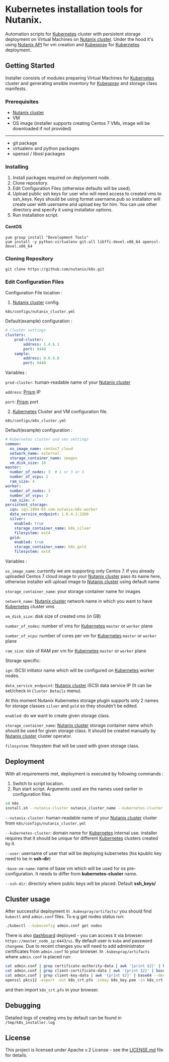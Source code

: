 # Kubernetes installation tools for Nutanix.
Automation scripts for [Kubernetes](https://github.com/kubernetes/kubernetes) cluster with persistent storage deployment on Virtual Machines on [Nutanix cluster](https://www.nutanix.com).
Under the hood it's using [Nutanix API](http://developer.nutanix.com/reference/v2/) for vm creation 
and [Kubespray](https://github.com/kubernetes-incubator/kubespray) for [Kubernetes](https://github.com/kubernetes/kubernetes) deployment.

## Getting Started
Installer consists of modules preparing Virtual Machines for [Kubernetes](https://github.com/kubernetes/kubernetes) cluster 
and generating ansible inventory for [Kubespray](https://github.com/kubernetes-incubator/kubespray) and storage class manifests.

### Prerequisites
* [Nutanix cluster](https://www.nutanix.com)
* VM
* OS image (installer supports creating Centos 7 VMs, image will be downloaded if not provided)
---
* git package
* virtualenv and python packages
* openssl / libssl packages

### Installing
1. Install packages required on deplyoment node.
2. Clone repository.
3. Edit Configuration Files (otherwise defaults will be used).
4. Upload public ssh keys for user who will need access to created vms to ssh_keys.
   Keys should be using format username.pub so installator will create user with username and upload key for him.
   You can use other directory and specify it using installator options.
5. Run installation script.

#### CentOS
```
yum group install "Development Tools"
yum install -y python-virtualenv git-all libffi-devel.x86_64 openssl-devel.x86_64
```

### Cloning Repository

`git clone https://github.com/nutanix/k8s.git`

### Edit Configuration Files
Configuration File location : 
1. [Nutanix cluster](https://www.nutanix.com) config.

`k8s/configs/nutanix_cluster.yml`

Default(example) configuration :

```yml
# Cluster settings
clusters:
    prod-cluster:
        address: 1.4.6.1
        port: 9440
    sample:
        address: 0.0.0.0
        port: 9440
```
Variables :

`prod-cluster`: human-readable name of your [Nutanix cluster](https://www.nutanix.com)

`address`: [Prism](https://www.nutanix.com/products/prism/) IP

`port`: [Prism](https://www.nutanix.com/products/prism/) port

2. [Kubernetes](https://github.com/kubernetes/kubernetes) Cluster and VM configuration file.

`k8s/configs/k8s_cluster.yml`

Default(example) configuration :

```yml
# Kubernetes cluster and vms settings
common:
  os_image_name: centos7_cloud
  network_name: external
  storage_container_name: images
  vm_disk_size: 10 
master:
  number_of_nodes: 3  # 1 or 3 or 5
  number_of_vcpu: 2
  ram_size: 4
worker:
  number_of_nodes: 3
  number_of_vcpu: 2
  ram_size: 4
persistent_storage:
  iqn: iqn.1994-05.com.nutanix:k8s-worker
  data_service_endpoint: 1.6.4.1:3260
  silver:
    enabled: true
    storage_container_name: k8s_silver
    filesystem: ext4
  gold:
    enabled: true
    storage_container_name: k8s_gold
    filesystem: ext4
```
Variables :

`os_image_name`: currently we are supporting only Centos 7.
 If you already uploaded Centos 7 cloud image to your [Nutanix cluster](https://www.nutanix.com) pass its name here, 
 otherwise installer will upload image to [Nutanix cluster](https://www.nutanix.com) using default name

`storage_container_name`: your storage container name for images

`network_name`: [Nutanix cluster](https://www.nutanix.com) network name in which you want to have [Kubernetes](https://github.com/kubernetes/kubernetes) cluster vms

`vm_disk_size`: disk size of created vms (in GB)

`number_of_nodes`: number of vms for [Kubernetes](https://github.com/kubernetes/kubernetes) `master` or `worker` plane

`number_of_vcpu`: number of cores per vm for [Kubernetes](https://github.com/kubernetes/kubernetes) `master` or `worker` plane

`ram_size`: size of RAM per vm for [Kubernetes](https://github.com/kubernetes/kubernetes) `master` or `worker` plane

Storage specific:

`ign`: iSCSI initiator name which will be configured on [Kubernetes](https://github.com/kubernetes/kubernetes) worker nodes.

`data_service_endpoint`: [Nutanix cluster](https://www.nutanix.com) iSCSI data service IP (It can be set/check in `Cluster Details` menu).

At this moment Nutanix Kubernetes storage plugin supports only 2 names for storage classes `silver` and `gold` so they shouldn't be edited.

`enabled`: do we want to create given storage class.

`storage_container_name`: [Nutanix cluster](https://www.nutanix.com) storage container name which should be used for given storage class. It should be created manually by [Nutanix cluster](https://www.nutanix.com) cluster operator.

`filesystem`: filesystem that will be used with given storage class.


## Deployment
With all requirements met, deployment is executed by following commands :
1. Switch to script location.
2. Run start script.
Arguments used are the names used earlier in configuration files.
```bash
cd k8s 
install.sh --nutanix-cluster nutanix_cluster_name --kubernetes-cluster kubernetes_cluster_name --user remote_user --base-vm-name k8s_base_vm --ssh-dir ssh_keys/
```

`--nutanix-cluster`: human-readable name of your [Nutanix cluster](https://www.nutanix.com) cluster from `k8s/configs/nutanix_cluster.yml`

`--kubernetes-cluster`: domain name for [Kubernetes](https://github.com/kubernetes/kubernetes) internal use.
installer requires that it should be unique for different [Kubernetes](https://github.com/kubernetes/kubernetes) clusters created by it.

`--user`: username of user that will  be deploying kubernetes (his kpublic key need to be in **ssh-dir**)

`-base-vm-name`: name of base vm which will be used for os pre-configuration. It needs to differ from **kubernetes-cluster** name. 

`--ssh-dir`: directory where public keys will be placed. Default **ssh_keys/**

## Cluster usage
After successful deployment in `.kubespray/artifacts/` you should find `kubectl` and `admin.conf` files.
To e.g get nodes status run:
```bash
./kubectl --kubeconfig admin.conf get nodes
```
There is also [dashboard](https://github.com/kubernetes/dashboard) deployed - you can access it via browser:
`https://master_node_ip:6443/ui`. By default user is `kube` and password `changeme`.
Due to recent changes you will need to add administrator certificates from `admin.conf` to your browser.
In `.kubespray/artifacts` where `admin.conf` is placed run:
```bash
cat admin.conf | grep certificate-authority-data | awk '{print $2}' | base64 --decode > ca.pem
cat admin.conf | grep client-certificate-data | awk '{print $2}' | base64 --decode > k8s_crt.pem
cat admin.conf | grep client-key-data | awk '{print $2}' | base64 --decode > k8s_key.pem
openssl pkcs12 -export -out k8s_crt.pfx -inkey k8s_key.pem -in k8s_crt.pem -certfile ca.pem
```
and then import `k8s_crt.pfx` in your browser.

## Debugging
Detailed logs of creating vms by default can be found in `/tmp/k8s_installer.log`

## License
This project is licensed under Apache v.2 License - see the [LICENSE.md](LICENSE.md) file for details.

